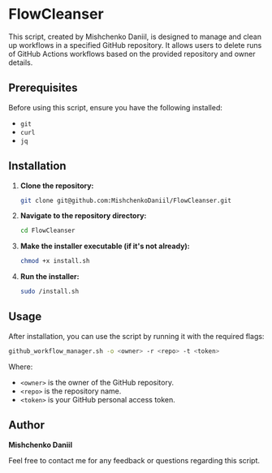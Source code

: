 # FlowCleanser

This script, created by Mishchenko Daniil, is designed to manage and clean up workflows in a specified GitHub repository. It allows users to delete runs of GitHub Actions workflows based on the provided repository and owner details.

## Prerequisites

Before using this script, ensure you have the following installed:
- `git`
- `curl`
- `jq`

## Installation

1. **Clone the repository:**

   ```bash
   git clone git@github.com:MishchenkoDaniil/FlowCleanser.git
   ```

2. **Navigate to the repository directory:**

   ```bash
   cd FlowCleanser
   ```

3. **Make the installer executable (if it's not already):**

   ```bash
   chmod +x install.sh
   ```

4. **Run the installer:**

   ```bash
   sudo /install.sh
   ```

## Usage

After installation, you can use the script by running it with the required flags:

```bash
github_workflow_manager.sh -o <owner> -r <repo> -t <token>
```

Where:
- `<owner>` is the owner of the GitHub repository.
- `<repo>` is the repository name.
- `<token>` is your GitHub personal access token.

## Author

**Mishchenko Daniil**

Feel free to contact me for any feedback or questions regarding this script.
```
